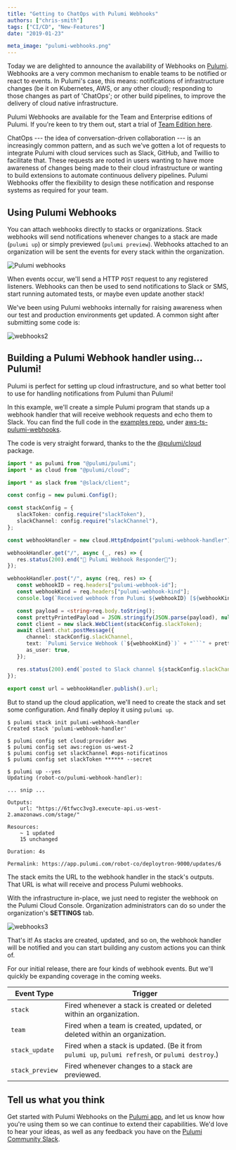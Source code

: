 ```yaml
---
title: "Getting to ChatOps with Pulumi Webhooks"
authors: ["chris-smith"]
tags: ["CI/CD", "New-Features"]
date: "2019-01-23"

meta_image: "pulumi-webhooks.png"
---
```


Today we are delighted to announce the availability of Webhooks on
[Pulumi](https://app.pulumi.com). Webhooks are a very common mechanism
to enable teams to be notified or react to events. In Pulumi's case,
this means: notifications of infrastructure changes (be it on
Kubernetes, AWS, or any other cloud); responding to those changes as
part of 'ChatOps'; or other build pipelines, to improve the delivery of
cloud native infrastructure.

Pulumi Webhooks are available for the Team and Enterprise editions of
Pulumi. If you're keen to try them out, start a trial of
[Team Edition here](https://app.pulumi.com/site/organizations/add).
<!--more-->

ChatOps --- the idea of conversation-driven collaboration --- is an
increasingly common pattern, and as such we've gotten a lot of requests
to integrate Pulumi with cloud services such as Slack, GitHub, and
Twillio to facilitate that. These requests are rooted in users wanting
to have more awareness of changes being made to their cloud
infrastructure or wanting to build extensions to automate continuous
delivery pipelines. Pulumi Webhooks offer the flexibility to design
these notification and response systems as required for your team.

## Using Pulumi Webhooks

You can attach webhooks directly to stacks or organizations. Stack
webhooks will send notifications whenever changes to a stack are made
(`pulumi up`) or simply previewed (`pulumi preview`). Webhooks attached
to an organization will be sent the events for every stack within the
organization.

![Pulumi webhooks](./pulumi-webhooks.png)

When events occur, we'll send a HTTP `POST` request to any registered
listeners. Webhooks can then be used to send notifications to Slack or
SMS, start running automated tests, or maybe even update another stack!

We've been using Pulumi webhooks internally for raising awareness when
our test and production environments get updated. A common sight after
submitting some code is:

![webhooks2](./pulumi-webhooks-2.png)

## Building a Pulumi Webhook handler using... Pulumi!

Pulumi is perfect for setting up cloud infrastructure, and so what
better tool to use for handling notifications from Pulumi than Pulumi!

In this example, we'll create a simple Pulumi program that stands up a
webhook handler that will receive webhook requests and echo them to
Slack. You can find the full code in the
[examples repo](https://github.com/pulumi/examples/), under
[aws-ts-pulumi-webhooks](https://github.com/pulumi/examples/tree/master/aws-ts-pulumi-webhooks).

The code is very straight forward, thanks to the the
[@pulumi/cloud](https://github.com/pulumi/pulumi-cloud) package.

```typescript
import * as pulumi from "@pulumi/pulumi";
import * as cloud from "@pulumi/cloud";

import * as slack from "@slack/client";

const config = new pulumi.Config();

const stackConfig = {
   slackToken: config.require("slackToken"),
   slackChannel: config.require("slackChannel"),
};

const webhookHandler = new cloud.HttpEndpoint("pulumi-webhook-handler");

webhookHandler.get("/", async (_, res) => {
   res.status(200).end("🍹 Pulumi Webhook Responder🍹");
});

webhookHandler.post("/", async (req, res) => {
   const webhookID = req.headers["pulumi-webhook-id"];
   const webhookKind = req.headers["pulumi-webhook-kind"];
   console.log(`Received webhook from Pulumi ${webhookID} [${webhookKind}]`);

   const payload = <string>req.body.toString();
   const prettyPrintedPayload = JSON.stringify(JSON.parse(payload), null, 2);
   const client = new slack.WebClient(stackConfig.slackToken);
   await client.chat.postMessage({
      channel: stackConfig.slackChannel,
      text: `Pulumi Service Webhook (`${webhookKind}`)` + "```" + prettyPrintedPayload + "```",
      as_user: true,
   });

   res.status(200).end(`posted to Slack channel ${stackConfig.slackChannel}`);
});
   
export const url = webhookHandler.publish().url; 
```

But to stand up the cloud application, we'll need to create the stack
and set some configuration. And finally deploy it using `pulumi up`.

    $ pulumi stack init pulumi-webhook-handler
    Created stack 'pulumi-webhook-handler'

    $ pulumi config set cloud:provider aws
    $ pulumi config set aws:region us-west-2
    $ pulumi config set slackChannel #ops-notificatinos
    $ pulumi config set slackToken ****** --secret

    $ pulumi up --yes
    Updating (robot-co/pulumi-webhook-handler):

    ... snip ...

    Outputs:
        url: "https://6tfwcc3vg3.execute-api.us-west-2.amazonaws.com/stage/"

    Resources:
        ~ 1 updated
        15 unchanged

    Duration: 4s

    Permalink: https://app.pulumi.com/robot-co/deploytron-9000/updates/6

The stack emits the URL to the webhook handler in the stack's outputs.
That URL is what will receive and process Pulumi webhooks.

With the infrastructure in-place, we just need to register the webhook
on the Pulumi Cloud Console. Organization administrators can do so under
the organization's **SETTINGS** tab.

![webhooks3](./pulumi-webhooks-3.png)

That's it! As stacks are created, updated, and so on, the webhook
handler will be notified and you can start building any custom actions
you can think of.

For our initial release, there are four kinds of webhook events. But
we'll quickly be expanding coverage in the coming weeks.

| **Event Type**                    | **Trigger**
| --------------------------------- | ----------------------------------
| `stack`                           | Fired whenever a stack is created or deleted within an organization.
| `team`                            | Fired when a team is created, updated, or deleted within an organization.
| `stack_update`                    | Fired when a stack is updated. (Be it from `pulumi up`, `pulumi refresh`, or `pulumi destroy`.)
| `stack_preview`                   | Fired whenever changes to a stack  are previewed.                    

## Tell us what you think

Get started with Pulumi Webhooks on the [Pulumi app](https://app.pulumi.com), and let us know how you're using them so
we can continue to extend their capabilities. We'd love to hear your
ideas, as well as any feedback you have on the
[Pulumi Community Slack](https://slack.pulumi.io).

